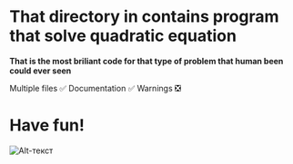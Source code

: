 # That directory in contains program that solve quadratic equation

**That is the most briliant code for that type of problem that human been could ever seen**

Multiple files :white_check_mark:
Documentation :white_check_mark:
Warnings :negative_squared_cross_mark:

# **Have fun!**
![Alt-текст](https://imagesvc.meredithcorp.io/v3/mm/image?url=https%3A%2F%2Fstatic.onecms.io%2Fwp-content%2Fuploads%2Fsites%2F6%2F2013%2F06%2Fmy-little-pony-equestria-girls-1.jpg&q=60)

